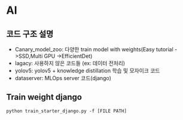 # AI

## 코드 구조 설명
- Canary_model_zoo: 다양한 train model with weights(Easy tutorial ->SSD,Multi GPU ->EfficientDet)
- lagacy: 사용하지 않은 코드들 (ex: 데이터 전처리)
- yolov5: yolov5 + knowledge distillation 학습 및 모자이크 코드
- dataserver: MLOps server 코드(django)

## Train weight django

```
python train_starter_django.py -f [FILE PATH]
```
